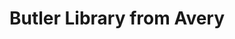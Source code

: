 ---
pid: '91'
_date: 8-Sep-37
derivativo_link: https://derivativo-2.library.columbia.edu/iiif/2/ldpd:341126/
dlc_link: https://dlc.library.columbia.edu/catalog/cul:2547d7wmf4
format: photographs
iiif_json: https://derivativo-2.library.columbia.edu/iiif/2/ldpd:341126/info.json
_name: Bogert, W.L.
native_jpg: https://derivativo-2.library.columbia.edu/iiif/2/ldpd:341126/full/!768,768/0/native.jpg
shelf_location: Box no. Box 162, Folder no. Folder 13 (Buildings & Grounds - Morningside
  - Butler Library, exterior), Historical Photograph Collection
subjects: Academic libraries; New York (N.Y.); Butler Library
summary: View of Butler Library as seen from steps of Avery Library, 8 September 1937.
title: Butler Library from Avery
permalink: /photos/91/
layout: photo-page
---